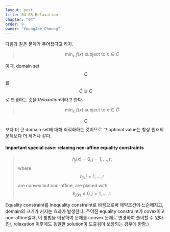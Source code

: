 ```yaml
---
layout: post
title: 04-08 Relaxation
chapter: "04"
order: 9
owner: "YoungJae Choung"
---
```

다음과 같은 문제가 주어졌다고 하자.
>$$\text{min}_{x} \text{ } f(x) \text{  subject to  } x \in C$$

이때, domain set $$C$$를 $$\tilde{C} \supseteq C$$로 변경하는 것을 *Relaxation*이라고 한다.
>$$\text{min}_{x} \text{ } f(x) \text{  subject to  } x \in \tilde{C}$$

$$C$$보다 더 큰 domain set에 대해 최적화하는 것이므로 그 optimal value는 항상 원래의 문제보다 더 작거나 같다.

#### Important special case: relaxing non-affine equality constraints
>$$h_{j}(x) = 0, j = 1, \dotsc, r,$$ where $$h_{j}, j = 1, \dotsc, r$$ are convex but non-affine,
>are placed with $$h_{j(x)} \le 0, j = 1, \dotsc, r.$$

Equality constraint를 inequality constraint로 바꿈으로써 제약조건이 느슨해지고, domain의 크기가 커지는 효과가 발생한다. 주어진 equality constraint가 covex이고 non-affine일때, 이 방법을 이용하여 문제를 convex 문제로 변경하여 풀이할 수 있다. (단, relaxation 이후에도 동일한 solution이 도출됨이 보장되는 경우에 한함.)
